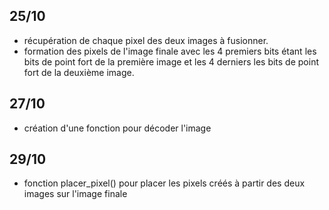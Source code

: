 ## 25/10
- récupération de chaque pixel des deux images à fusionner.
- formation des pixels de l'image finale avec les 4 premiers bits étant les bits de point fort de la première image et les 4 derniers les bits de point fort de la deuxième image.

## 27/10
- création d'une fonction pour décoder l'image

## 29/10
- fonction placer_pixel() pour placer les pixels créés à partir des deux images sur l'image finale
